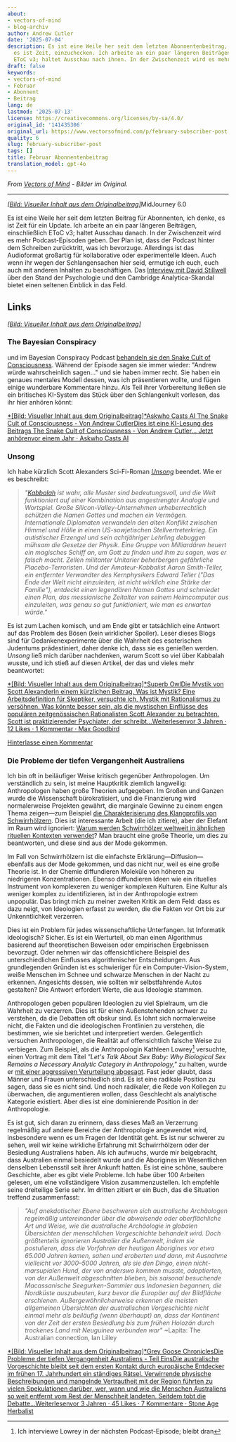 ```yaml
---
about:
- vectors-of-mind
- blog-archiv
author: Andrew Cutler
date: '2025-07-04'
description: Es ist eine Weile her seit dem letzten Abonnentenbeitrag, ich denke,
  es ist Zeit, einzuchecken. Ich arbeite an ein paar längeren Beiträgen, einschließlich
  EToC v3; haltet Ausschau nach ihnen. In der Zwischenzeit wird es mehr geben...
draft: false
keywords:
- vectors-of-mind
- Februar
- Abonnent
- Beitrag
lang: de
lastmod: '2025-07-13'
license: https://creativecommons.org/licenses/by-sa/4.0/
original_id: '141435306'
original_url: https://www.vectorsofmind.com/p/february-subscriber-post
quality: 6
slug: february-subscriber-post
tags: []
title: Februar Abonnentenbeitrag
translation_model: gpt-4o
---
```


*From [Vectors of Mind](https://www.vectorsofmind.com/p/february-subscriber-post) - Bilder im Original.*

---

[*[Bild: Visueller Inhalt aus dem Originalbeitrag]*](https://substackcdn.com/image/fetch/$s_!OPd9!,f_auto,q_auto:good,fl_progressive:steep/https%3A%2F%2Fsubstack-post-media.s3.amazonaws.com%2Fpublic%2Fimages%2F8fd42653-bd05-4fdb-ba68-f274746ea97c_2048x2048.png)MidJourney 6.0

Es ist eine Weile her seit dem letzten Beitrag für Abonnenten, ich denke, es ist Zeit für ein Update. Ich arbeite an ein paar längeren Beiträgen, einschließlich EToC v3; haltet Ausschau danach. In der Zwischenzeit wird es mehr Podcast-Episoden geben. Der Plan ist, dass der Podcast hinter dem Schreiben zurücktritt, was ich bevorzuge. Allerdings ist das Audioformat großartig für kollaborative oder experimentelle Ideen. Auch wenn ihr wegen der Schlangensachen hier seid, ermutige ich euch, euch auch mit anderen Inhalten zu beschäftigen. Das [Interview mit David Stillwell](https://www.vectorsofmind.com/p/david-stillwell-4) über den Stand der Psychologie und den Cambridge Analytica-Skandal bietet einen seltenen Einblick in das Feld.

## Links


[*[Bild: Visueller Inhalt aus dem Originalbeitrag]*](https://substackcdn.com/image/fetch/$s_!7uXO!,f_auto,q_auto:good,fl_progressive:steep/https%3A%2F%2Fsubstack-post-media.s3.amazonaws.com%2Fpublic%2Fimages%2Fd97f7049-fab7-4c99-a9ab-5531cc4f9cca_1344x896.png)

### The Bayesian Conspiracy


und im Bayesian Conspiracy Podcast [behandeln sie den Snake Cult of Consciousness](https://www.thebayesianconspiracy.com/2024/02/205-the-snake-cult-of-consciousness/). Während der Episode sagen sie immer wieder: "Andrew würde wahrscheinlich sagen…" und sie haben immer recht. Sie haben ein genaues mentales Modell dessen, was ich präsentieren wollte, und fügen einige wunderbare Kommentare hinzu. Als Teil ihrer Vorbereitung ließen sie ein britisches KI-System das Stück über den Schlangenkult vorlesen, das ihr hier anhören könnt:

[*[Bild: Visueller Inhalt aus dem Originalbeitrag]*Askwho Casts AI The Snake Cult of Consciousness - Von Andrew CutlerDies ist eine KI-Lesung des Beitrags The Snake Cult of Consciousness - Von Andrew Cutler… Jetzt anhörenvor einem Jahr · Askwho Casts AI](https://askwhocastsai.substack.com/p/the-snake-cult-of-consciousness-by)

### Unsong


Ich habe kürzlich Scott Alexanders Sci-Fi-Roman _[Unsong](https://unsongbook.com/)_ beendet. Wie er es beschreibt:

> _"[Kabbalah](https://en.wikipedia.org/wiki/Kabbalah) ist wahr, alle Muster sind bedeutungsvoll, und die Welt funktioniert auf einer Kombination aus angestrengter Analogie und Wortspiel. Große Silicon-Valley-Unternehmen urheberrechtlich schützen die Namen Gottes und machen ein Vermögen. Internationale Diplomaten verwandeln den alten Konflikt zwischen Himmel und Hölle in einen US-sowjetischen Stellvertreterkrieg. Ein autistischer Erzengel und sein achtjähriger Lehrling debuggen mühsam die Gesetze der Physik. Eine Gruppe von Milliardären heuert ein magisches Schiff an, um Gott zu finden und ihm zu sagen, was er falsch macht. Zellen militanter Unitarier beherbergen gefährliche Placebo-Terroristen. Und der Amateur-Kabbalist Aaron Smith-Teller, ein entfernter Verwandter des Kernphysikers Edward Teller ("Das Ende der Welt nicht einzuleiten, ist nicht wirklich eine Stärke der Familie"), entdeckt einen legendären Namen Gottes und schmiedet einen Plan, das messianische Zeitalter von seinem Heimcomputer aus einzuleiten, was genau so gut funktioniert, wie man es erwarten würde."_

Es ist zum Lachen komisch, und am Ende gibt er tatsächlich eine Antwort auf das Problem des Bösen (kein wirklicher Spoiler). Leser dieses Blogs sind für Gedankenexperimente über die Wahrheit des esoterischen Judentums prädestiniert, daher denke ich, dass sie es genießen werden. _Unsong_ ließ mich darüber nachdenken, warum Scott so viel über Kabbalah wusste, und ich stieß auf diesen Artikel, der das und vieles mehr beantwortet:

[*[Bild: Visueller Inhalt aus dem Originalbeitrag]*Superb OwlDie Mystik von Scott AlexanderIn einem kürzlichen Beitrag, Was ist Mystik? Eine Arbeitsdefinition für Skeptiker, versuchte ich, Mystik mit Rationalismus zu versöhnen. Was könnte besser sein, als die mystischen Einflüsse des populären zeitgenössischen Rationalisten Scott Alexander zu betrachten. Scott ist praktizierender Psychiater, der schreibt…Weiterlesenvor 3 Jahren · 12 Likes · 1 Kommentar · Max Goodbird](https://superbowl.substack.com/p/the-mysticism-of-scott-alexander)

[Hinterlasse einen Kommentar](https://www.vectorsofmind.com/p/february-subscriber-post/comments)

### Die Probleme der tiefen Vergangenheit Australiens


Ich bin oft in beiläufiger Weise kritisch gegenüber Anthropologen. Um verständlich zu sein, ist meine Hauptkritik ziemlich langweilig: Anthropologen haben große Theorien aufgegeben. Im Großen und Ganzen wurde die Wissenschaft bürokratisiert, und die Finanzierung wird normalerweise Projekten gewährt, die marginale Gewinne zu einem engen Thema zeigen—zum Beispiel [die Charakterisierung des Klangprofils von Schwirrhölzern](https://web.archive.org/web/20230606053449/https://www.wits.ac.za/news/latest-news/opinion/2019/2019-08/how-our-african-ancestors-made-sound-in-the-stone-age.html). Dies ist interessante Arbeit (die ich zitiere), aber der Elefant im Raum wird ignoriert: [Warum werden Schwirrhölzer weltweit in ähnlichen rituellen Kontexten verwendet](https://www.vectorsofmind.com/i/136623669/bullroarer-totem-of-the-diffusionists)? Man braucht eine große Theorie, um dies zu beantworten, und diese sind aus der Mode gekommen.

Im Fall von Schwirrhölzern ist die einfachste Erklärung—Diffusion—ebenfalls aus der Mode gekommen, und das nicht nur, weil es eine große Theorie ist. In der Chemie diffundieren Moleküle von höheren zu niedrigeren Konzentrationen. Ebenso diffundieren Ideen wie ein rituelles Instrument von komplexeren zu weniger komplexen Kulturen. Eine Kultur als weniger komplex zu identifizieren, ist in der Anthropologie extrem unpopulär. Das bringt mich zu meiner zweiten Kritik an dem Feld: dass es dazu neigt, von Ideologien erfasst zu werden, die die Fakten vor Ort bis zur Unkenntlichkeit verzerren.

Dies ist ein Problem für jedes wissenschaftliche Unterfangen. Ist Informatik ideologisch? Sicher. Es ist ein Werturteil, ob man einen Algorithmus basierend auf theoretischen Beweisen oder empirischen Ergebnissen bevorzugt. Oder nehmen wir das offensichtlichere Beispiel des unterschiedlichen Einflusses algorithmischer Entscheidungen. Aus grundlegenden Gründen ist es schwieriger für ein Computer-Vision-System, weiße Menschen im Schnee und schwarze Menschen in der Nacht zu erkennen. Angesichts dessen, wie sollten wir selbstfahrende Autos gestalten? Die Antwort erfordert Werte, die aus Ideologie stammen.

Anthropologen geben populären Ideologien zu viel Spielraum, um die Wahrheit zu verzerren. Dies ist für einen Außenstehenden schwer zu verstehen, da die Debatten oft obskur sind. Es lohnt sich normalerweise nicht, die Fakten und die ideologischen Frontlinien zu verstehen, die bestimmen, wie sie berichtet und interpretiert werden. Gelegentlich versuchen Anthropologen, die Realität auf offensichtlich falsche Weise zu verbiegen. Zum Beispiel, als die Anthropologin Kathleen Lowrey[^1] versuchte, einen Vortrag mit dem Titel _"Let's Talk About Sex Baby: Why Biological Sex Remains a Necessary Analytic Category in Anthropology,"_ zu halten, wurde er [mit einer aggressiven Verurteilung abgesagt](https://www.nytimes.com/2023/09/30/us/anthropology-panel-sex-binary-gender-kathleen-lowery.html). Fast jeder glaubt, dass Männer und Frauen unterschiedlich sind. Es ist eine radikale Position zu sagen, dass sie es nicht sind. Und noch radikaler, die Rede von Kollegen zu überwachen, die argumentieren wollen, dass Geschlecht als analytische Kategorie existiert. Aber dies ist eine dominierende Position in der Anthropologie.

Es ist gut, sich daran zu erinnern, dass dieses Maß an Verzerrung regelmäßig auf andere Bereiche der Anthropologie angewendet wird, insbesondere wenn es um Fragen der Identität geht. Es ist nur schwerer zu sehen, weil wir keine wirkliche Erfahrung mit Schwirrhölzern oder der Besiedlung Australiens haben. Als ich aufwuchs, wurde mir beigebracht, dass Australien einmal besiedelt wurde und die Aborigines im Wesentlichen denselben Lebensstil seit ihrer Ankunft hatten. Es ist eine schöne, saubere Geschichte, aber es gibt viele Probleme. Ich habe über 100 Arbeiten gelesen, um eine vollständigere Vision zusammenzustellen. Ich empfehle seine dreiteilige Serie sehr. Im dritten zitiert er ein Buch, das die Situation treffend zusammenfasst:

> _"Auf anekdotischer Ebene beschweren sich australische Archäologen regelmäßig untereinander über die abweisende oder oberflächliche Art und Weise, wie die australische Archäologie in globalen Übersichten der menschlichen Vorgeschichte behandelt wird. Doch größtenteils ignorieren Australier die Außenwelt, indem sie postulieren, dass die Vorfahren der heutigen Aborigines vor etwa 65.000 Jahren kamen, sahen und eroberten und dann, mit Ausnahme vielleicht vor 3000–5000 Jahren, als sie den Dingo, einen nicht-marsupialen Hund, der von anderswo kommen musste, adoptierten, von der Außenwelt abgeschnitten blieben, bis saisonal besuchende Macassanische Seegurken-Sammler aus Indonesien begannen, die Nordküste auszubeuten, kurz bevor die Europäer auf der Bildfläche erschienen. Außergewöhnlicherweise erkennen die meisten allgemeinen Übersichten der australischen Vorgeschichte nicht einmal mehr als beiläufig (wenn überhaupt) an, dass der Kontinent von der Zeit der ersten Besiedlung bis zum frühen Holozän durch trockenes Land mit Neuguinea verbunden war"_ ~Lapita: The Australian connection, Ian Lilley

[*[Bild: Visueller Inhalt aus dem Originalbeitrag]*Grey Goose ChroniclesDie Probleme der tiefen Vergangenheit Australiens - Teil EinsDie australische Vorgeschichte bleibt seit dem ersten Kontakt durch europäische Entdecker im frühen 17. Jahrhundert ein ständiges Rätsel. Verwirrende physische Beschreibungen und mangelnde Vertrautheit mit der Region führten zu vielen Spekulationen darüber, wer, wann und wie die Menschen Australiens so weit entfernt vom Rest der Menschheit landeten. Seitdem tobt die Debatte…Weiterlesenvor 3 Jahren · 45 Likes · 7 Kommentare · Stone Age Herbalist](https://www.stoneageherbalist.com/p/the-problems-of-australias-deep-past)

[^1]: Ich interviewe Lowrey in der nächsten Podcast-Episode; bleibt dran